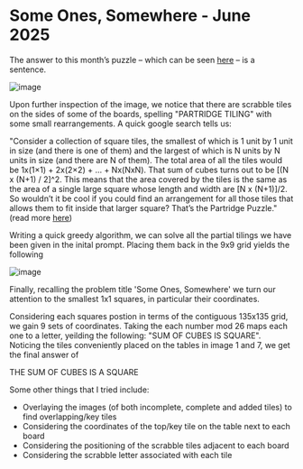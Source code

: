 # Some Ones, Somewhere - June 2025

The answer to this month’s puzzle – which can be seen [here](https://www.janestreet.com/static/pdfs/puzzles/june-2025-puzzle.pdf) – is a sentence.

![image](https://github.com/user-attachments/assets/2d97044a-eef4-43d7-8852-37bd141cf098)

Upon further inspection of the image, we notice that there are scrabble tiles on the sides of some of the boards, spelling "PARTRIDGE TILING" with some small rearrangements. A quick google search tells us:

"Consider a collection of square tiles, the smallest of which is 1 unit by 1 unit in size (and there is one of them) and the largest of which is N units by N units in size (and there are N of them). The total area of all the tiles would be 1x(1×1) + 2x(2×2) + … + Nx(NxN). That sum of cubes turns out to be [(N x (N+1) / 2]^2. This means that the area covered by the tiles is the same as the area of a single large square whose length and width are [N x (N+1)]/2. So wouldn’t it be cool if you could find an arrangement for all those tiles that allows them to fit inside that larger square? That’s the Partridge Puzzle." (read more [here](https://pyrigan.com/2017/02/17/the-partridge-puzzle/))

Writing a quick greedy algorithm, we can solve all the partial tilings we have been given in the inital prompt. Placing them back in the 9x9 grid yields the following

![image](https://github.com/user-attachments/assets/c4415257-d76c-4303-863a-9c0b95bb6a42)

Finally, recalling the problem title 'Some Ones, Somewhere' we turn our attention to the smallest 1x1 squares, in particular their coordinates. 

Considering each squares postion in terms of the contiguous 135x135 grid, we gain 9 sets of coordinates. Taking the each number mod 26 maps each one to a letter, yeilding the following:
"SUM OF CUBES IS SQUARE". Noticing the tiles conveniently placed on the tables in image 1 and 7, we get the final answer of 

THE SUM OF CUBES IS A SQUARE

Some other things that I tried include:
- Overlaying the images (of both incomplete, complete and added tiles) to find overlapping/key tiles
- Considering the coordinates of the top/key tile on the table next to each board
- Considering the positioning of the scrabble tiles adjacent to each board
- Considering the scrabble letter associated with each tile
